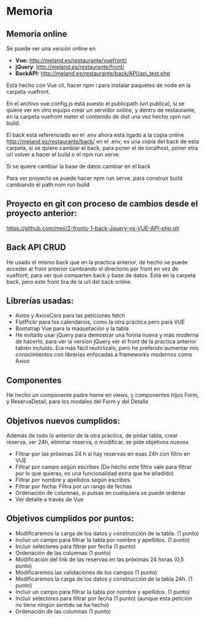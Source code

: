 # Memoria
## Memoria online
Se puede ver una versión online en 
* **Vue:** http://meland.es/restaurante/vuefront/
* **jQuery**: http://meland.es/restaurante/front/
* **BackAPI:** http://meland.es/restaurante/back/API/api_test.php

Está hecho con Vue cli, hacer npm i para instalar paquetes de node en la carpeta vuefront. 

En el archivo vue.config.js está puesto el publicpath (url publica), si se quiere ver en otro equipo crear un servidor online, y dentro de restaurante, en la carpeta vuefront meter el contenido de dist una vez hecho npm run build.

El back está referenciado en el .env ahora está ligado a la copia online http://meland.es/restaurante/back/ en el .env, es una copia del back de esta carpeta, si se quiere cambiar el back, para poner el de localhost, poner otra url volver a hacer el build o el npm run serve

Si se quiere cambiar la base de datos cambiar en el back

Para ver proyecto se puede hacer npm run serve, para construir build cambiando el path nom run build

## Proyecto en git con proceso de cambios desde el proyecto anterior:
https://github.com/meji/2-fronts-1-back-Jquery-vs-VUE-API-php.git

## Back API CRUD
He usado el mismo back que en la practica anterior, de hecho se puede acceder al front anterior cambiando el directorio por front en vez de vuefront, para ver que comparten back y base de datos. Está en la carpeta back, pero este front tira de la url del back online.

## Librerías usadas:
* Axios y AxiosCors para las peticiones fetch
* FlatPickr para los calendarios, como la otra práctica pero para VUE
* Bootstrap Vue para la maquetación y la tabla
* He evitado usar jQuery para demostrar una forma nueva y más moderna de hacerlo, para ver la versión jQuery ver el front de la práctica anterior tabién incluido. Era más fácil reutirlizalo, pero he preferido aumentar mis conocimientos con librerías enfocadas a frameworks modernos como Axios

## Componentes
He hecho un componente padre home en views, y componentes hijos Form, y ReservaDetail, para los modales del Form y del Detalle

## Objetivos nuevos cumplidos:
Además de todo lo anterior de la otra práctica, de pintar tabla, crear reserva, ver 24h, eliminar reserva, o modificar,  se pide objetivos nuevos
 * Filtrar por las próximas 24 h si hay reservas en esas 24h con filtro en VUE
 * Filtrar por campo según escribes (De hecho este filtro vale para filtrar por lo que quieras, es una funcionalidad extra que he añadido)
 * Filtrar por nombre y apellidos según escribes
 * Filtrar por fecha: Filtra por un rango de fechas
 * Ordenación de columnas, si pulsas en cualquiera se puede ordenar
 * Ver detalle a través de Vue
 
## Objetivos cumplidos por puntos:
* Modificaremos la carga de los datos y construcción de la tabla. (1 punto)
* Incluir un campo para filtrar la tabla por nombre y apellidos. (1 punto)
* Incluir selectores para filtrar por fecha (1 punto)
* Ordenación de las columnas (1 punto)
* Modificación del link de las reservas en las próximas 24 horas (0,5 punto)
* Modificaremos las validaciones de los campos (1 punto)
* Modificaremos la carga de los datos y construcción de la tabla 24h. (1 punto)
* Incluir un campo para filtrar la tabla por nombre y apellidos. (1 punto)
* Incluir selectores para filtrar por fecha (1 punto) (aunque esta petición no tiene ningún sentido se ha hecho)
* Ordenación de las columnas (1 punto)
